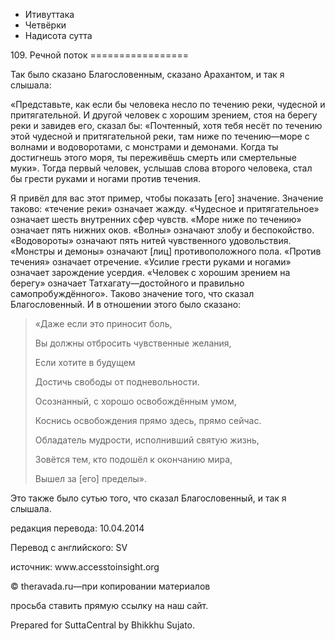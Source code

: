 









* Итивуттака
* Четвёрки
* Надисота сутта


109\. Речной поток
\=\=\=\=\=\=\=\=\=\=\=\=\=\=\=\=\=



Так было сказано Благословенным, сказано Арахантом, и так я слышала:


«Представьте, как если бы человека несло по течению реки, чудесной и притягательной\. И другой человек с хорошим зрением, стоя на берегу реки и завидев его, сказал бы: «Почтенный, хотя тебя несёт по течению этой чудесной и притягательной реки, там ниже по течению—море с волнами и водоворотами, с монстрами и демонами\. Когда ты достигнешь этого моря, ты переживёшь смерть или смертельные муки»\. Тогда первый человек, услышав слова второго человека, стал бы грести руками и ногами против течения\.


Я привёл для вас этот пример, чтобы показать \[его\] значение\. Значение таково: «течение реки» означает жажду\. «Чудесное и притягательное» означает шесть внутренних сфер чувств\. «Море ниже по течению» означает пять нижних оков\. «Волны» означают злобу и беспокойство\. «Водовороты» означают пять нитей чувственного удовольствия\. «Монстры и демоны» означают \[лиц\] противоположного пола\. «Против течения» означает отречение\. «Усилие грести руками и ногами» означает зарождение усердия\. «Человек с хорошим зрением на берегу» означает Татхагату—достойного и правильно самопробуждённого»\. Таково значение того, что сказал Благословенный\. И в отношении этого было сказано:



> «Даже если это приносит боль,  
> 
> Вы должны отбросить чувственные желания,  
> 
> Если хотите в будущем  
> 
> Достичь свободы от подневольности\.  
> 
> Осознанный, с хорошо освобождённым умом,  
> 
> Коснись освобождения прямо здесь, прямо сейчас\.  
> 
> Обладатель мудрости, исполнивший святую жизнь,  
> 
> Зовётся тем, кто подошёл к окончанию мира,  
> 
> Вышел за \[его\] пределы»\.


Это также было сутью того, что сказал Благословенный, и так я слышала\.



редакция перевода: 10\.04\.2014


Перевод с английского: SV


источник: www\.accesstoinsight\.org


© theravada\.ru—при копировании материалов


просьба ставить прямую ссылку на наш сайт\.


Prepared for SuttaCentral by Bhikkhu Sujato\.






